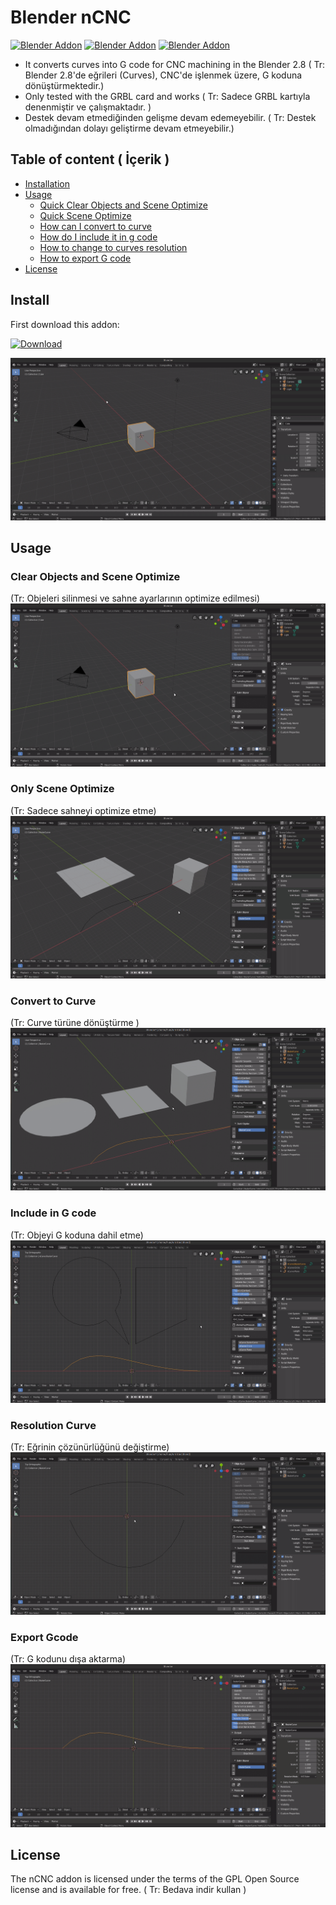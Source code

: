 # Blender nCNC
[![Blender Addon](https://img.shields.io/badge/Blender-2.8-blue)](https://www.blender.org/download/releases/2-80/)
[![Blender Addon](https://img.shields.io/badge/Addon-nCNC-brightgreen)](https://github.com/nesivmi/blender-nCNC)
[![Blender Addon](https://img.shields.io/badge/Version-v0.0.3-orange)](https://github.com/nesivmi/blender-nCNC)

* It converts curves into G code for CNC machining in the Blender 2.8 ( Tr: Blender 2.8'de eğrileri (Curves), CNC'de işlenmek üzere, G koduna dönüştürmektedir.)
* Only tested with the GRBL card and works ( Tr: Sadece GRBL kartıyla denenmiştir ve çalışmaktadır. )
* Destek devam etmediğinden gelişme devam edemeyebilir. ( Tr: Destek olmadığından dolayı geliştirme devam etmeyebilir.)


## Table of content ( İçerik )
* [Installation](#Install)
* [Usage](#Usage)
  * [Quick Clear Objects and Scene Optimize](#Clear-Objects-and-Scene-Optimize)
  * [Quick Scene Optimize](#Only-Scene-Optimize)  
  * [How can I convert to curve](#Convert-to-Curve)
  * [How do I include it in g code](#Include-in-G-code)
  * [How to change to curves resolution](#Resolution-Curve)
  * [How to export G code](#Export-Gcode)
* [License](#License)


## Install

First download this addon:

[![Download](https://img.shields.io/badge/Download-%20-brightgreen)](https://github.com/nesivmi/blender-nCNC)


![Install](images/nCNC-Setup.gif)


## Usage

### Clear Objects and Scene Optimize
(Tr: Objeleri silinmesi ve sahne ayarlarının optimize edilmesi)
![Clear Objects and Scene Optimize](images/nCNC-ClearObjectsandOptimizeScene.gif)


### Only Scene Optimize
(Tr: Sadece sahneyi optimize etme)
![Only Scene Optimize](images/nCNC-SceneOptimize.gif)


### Convert to Curve
(Tr: Curve türüne dönüştürme )
![Convert](images/nCNC-ConvertObject.gif)


### Include in G code
(Tr: Objeyi G koduna dahil etme)
![Include in G code](images/nCNC-Internal-External.gif)


### Resolution Curve
(Tr: Eğrinin çözünürlüğünü değiştirme)
![Resolution Curve](images/nCNC-Resolution.gif)


### Export Gcode
(Tr: G kodunu dışa aktarma)
![Resolution Curve](images/nCNC-Export.gif)



## License
The nCNC addon is licensed under the terms of the GPL Open Source license and is available for free. ( Tr: Bedava indir kullan )

